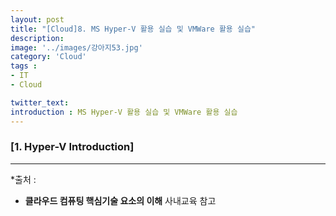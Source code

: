 ```yaml
---
layout: post
title: "[Cloud]8. MS Hyper-V 활용 실습 및 VMWare 활용 실습"
description: 
image: '../images/강아지53.jpg'
category: 'Cloud'
tags : 
- IT
- Cloud

twitter_text: 
introduction : MS Hyper-V 활용 실습 및 VMWare 활용 실습
---
```



### [1. Hyper-V Introduction]



_ _ _


*출처 : 
- **클라우드 컴퓨팅 핵심기술 요소의 이해** 사내교육 참고